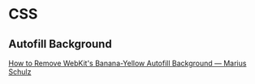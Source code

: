 # CSS
## Autofill Background 
[How to Remove WebKit&#x27;s Banana-Yellow Autofill Background &mdash; Marius Schulz](https://mariusschulz.com/articles/how-to-remove-webkits-banana-yellow-autofill-background)

